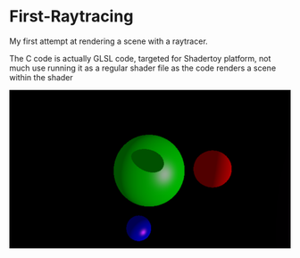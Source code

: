 # First-Raytracing
My first attempt at rendering a scene with a raytracer.

The C code is actually GLSL code, targeted for Shadertoy platform, not much use running it as a regular shader file as the code renders a scene within the shader

![alt text](https://github.com/TheRomanOne/First-Raytracing/blob/master/rtst.PNG?raw=true)
